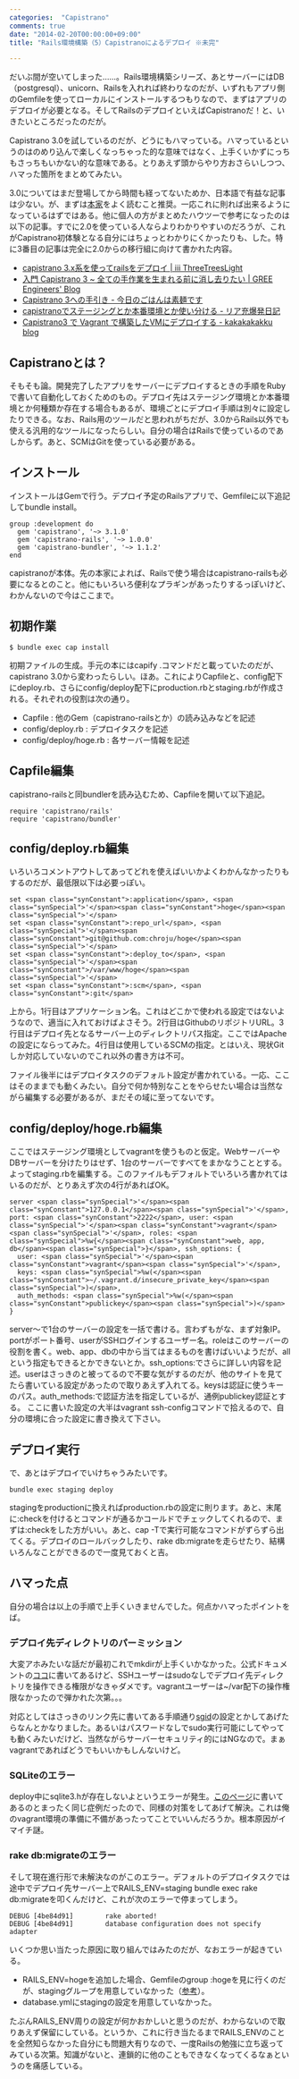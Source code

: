 ```yaml
---
categories:  "Capistrano"
comments: true
date: "2014-02-20T00:00:00+09:00"
title: "Rails環境構築（5）Capistranoによるデプロイ ※未完"

---
```


だいぶ間が空いてしまった……。Rails環境構築シリーズ、あとサーバーにはDB（postgresql）、unicorn、Railsを入れれば終わりなのだが、いずれもアプリ側のGemfileを使ってローカルにインストールするつもりなので、まずはアプリのデプロイが必要となる。そしてRailsのデプロイといえばCapistranoだ！と、いきたいところだったのだが。

Capistrano 3.0を試しているのだが、どうにもハマっている。ハマっているというのはのめり込んで楽しくなっちゃった的な意味ではなく、上手くいかずにっちもさっちもいかない的な意味である。とりあえず頭からやり方おさらいしつつ、ハマった箇所をまとめてみたい。

3.0についてはまだ登場してから時間も経ってないためか、日本語で有益な記事は少ない。が、まずは[本家](http://capistranorb.com/)をよく読むこと推奨。一応これに則れば出来るようになっているはずではある。他に個人の方がまとめたハウツーで参考になったのは以下の記事。すでに2.0を使っている人ならよりわかりやすいのだろうが、これがCapistrano初体験となる自分にはちょっとわかりにくかったりも、した。特に3番目の記事は完全に2.0からの移行組に向けて書かれた内容。


* [capistrano 3.x系を使ってrailsをデプロイ | iii ThreeTreesLight](http://threetreeslight.com/post/68344998681/capistrano-3-x-rails)
* [入門 Capistrano 3 ~ 全ての手作業を生まれる前に消し去りたい | GREE Engineers' Blog](http://labs.gree.jp/blog/2013/12/10084/)
* [Capistrano 3への手引き - 今日のごはんは素麺です](http://takkkun.hatenablog.com/entry/2013/10/12/Capistrano_3%E3%81%B8%E3%81%AE%E6%89%8B%E5%BC%95%E3%81%8D)
* [capistranoでステージングとか本番環境とか使い分ける - リア充爆発日記](http://d.hatena.ne.jp/ria10/20130526/1369583203)
* [Capistrano3 で Vagrant で構築したVMにデプロイする - kakakakakku blog](http://kakakakakku.hatenablog.com/entry/2013/12/11/090204)



## Capistranoとは？

そもそも論。開発完了したアプリをサーバーにデプロイするときの手順をRubyで書いて自動化しておくためのもの。デプロイ先はステージング環境とか本番環境とか何種類か存在する場合もあるが、環境ごとにデプロイ手順は別々に設定したりできる。なお、Rails用のツールだと思われがちだが、3.0からRails以外でも使える汎用的なツールになったらしい。自分の場合はRailsで使っているのであしからず。あと、SCMはGitを使っている必要がある。

## インストール

インストールはGemで行う。デプロイ予定のRailsアプリで、Gemfileに以下追記してbundle install。

```
group :development do
  gem 'capistrano', '~> 3.1.0'
  gem 'capistrano-rails', '~> 1.0.0'
  gem 'capistrano-bundler', '~> 1.1.2'
end
```


capistranoが本体。先の本家によれば、Railsで使う場合はcapistrano-railsも必要になるとのこと。他にもいろいろ便利なプラギンがあったりするっぽいけど、わかんないので今はここまで。

## 初期作業

```
$ bundle exec cap install
```


初期ファイルの生成。手元の本にはcapify .コマンドだと載っていたのだが、capistrano 3.0から変わったらしい。ほあ。これによりCapfileと、config配下にdeploy.rb、さらにconfig/deploy配下にproduction.rbとstaging.rbが作成される。それぞれの役割は次の通り。


* Capfile : 他のGem（capistrano-railsとか）の読み込みなどを記述
* config/deploy.rb : デプロイタスクを記述
* config/deploy/hoge.rb : 各サーバー情報を記述



## Capfile編集

capistrano-railsと同bundlerを読み込むため、Capfileを開いて以下追記。

```
require 'capistrano/rails'
require 'capistrano/bundler'
```


## config/deploy.rb編集

いろいろコメントアウトしてあってどれを使えばいいかよくわかんなかったりもするのだが、最低限以下は必要っぽい。

```
set <span class="synConstant">:application</span>, <span class="synSpecial">'</span><span class="synConstant">hoge</span><span class="synSpecial">'</span>
set <span class="synConstant">:repo_url</span>, <span class="synSpecial">'</span><span class="synConstant">git@github.com:chroju/hoge</span><span class="synSpecial">'</span>
set <span class="synConstant">:deploy_to</span>, <span class="synSpecial">'</span><span class="synConstant">/var/www/hoge</span><span class="synSpecial">'</span>
set <span class="synConstant">:scm</span>, <span class="synConstant">:git</span>

```


上から。1行目はアプリケーション名。これはどこかで使われる設定ではないようなので、適当に入れておけばよさそう。2行目はGithubのリポジトリURL。3行目はデプロイ先となるサーバー上のディレクトリパス指定。ここではApacheの設定にならってみた。4行目は使用しているSCMの指定。とはいえ、現状Gitしか対応していないのでこれ以外の書き方は不可。

ファイル後半にはデプロイタスクのデフォルト設定が書かれている。一応、ここはそのままでも動くみたい。自分で何か特別なことをやらせたい場合は当然ながら編集する必要があるが、まだその域に至ってないです。

## config/deploy/hoge.rb編集

ここではステージング環境としてvagrantを使うものと仮定。WebサーバーやDBサーバーを分けたりはせず、1台のサーバーですべてをまかなうこととする。よってstaging.rbを編集する。このファイルもデフォルトでいろいろ書かれてはいるのだが、とりあえず次の4行があればOK。

```
server <span class="synSpecial">'</span><span class="synConstant">127.0.0.1</span><span class="synSpecial">'</span>, port: <span class="synConstant">2222</span>, user: <span class="synSpecial">'</span><span class="synConstant">vagrant</span><span class="synSpecial">'</span>, roles: <span class="synSpecial">%w{</span><span class="synConstant">web, app, db</span><span class="synSpecial">}</span>, ssh_options: {
  user: <span class="synSpecial">'</span><span class="synConstant">vagrant</span><span class="synSpecial">'</span>,
  keys: <span class="synSpecial">%w(</span><span class="synConstant">~/.vagrant.d/insecure_private_key</span><span class="synSpecial">)</span>,
  auth_methods: <span class="synSpecial">%w(</span><span class="synConstant">publickey</span><span class="synSpecial">)</span>
}

```


server〜で1台のサーバーの設定を一括で書ける。言わずもがな、まず対象IP。portがポート番号、userがSSHログインするユーザー名。roleはこのサーバーの役割を書く。web、app、dbの中から当てはまるものを書けばいいようだが、allという指定もできるとかできないとか。ssh_options:でさらに詳しい内容を記述。userはさっきのと被ってるので不要な気がするのだが、他のサイトを見てたら書いている設定があったので取りあえず入れてる。keysは認証に使うキーのパス。auth_methods:で認証方法を指定しているが、通例publickey認証とする。
ここに書いた設定の大半はvagrant ssh-configコマンドで拾えるので、自分の環境に合った設定に書き換えて下さい。

## デプロイ実行

で、あとはデプロイでいけちゃうみたいです。

```
bundle exec staging deploy
```


stagingをproductionに換えればproduction.rbの設定に則ります。あと、末尾に:checkを付けるとコマンドが通るかコールドでチェックしてくれるので、まずは:checkをした方がいい。あと、cap -Tで実行可能なコマンドがずらずら出てくる。デプロイのロールバックしたり、rake db:migrateを走らせたり、結構いろんなことができるので一度見ておくと吉。

## ハマった点

自分の場合は以上の手順で上手くいきませんでした。何点かハマったポイントをば。

### デプロイ先ディレクトリのパーミッション

大変アホみたいな話だが最初これでmkdirが上手くいかなかった。公式ドキュメントの[ココ](http://capistranorb.com/documentation/getting-started/authentication-and-authorisation/)に書いてあるけど、SSHユーザーはsudoなしでデプロイ先ディレクトリを操作できる権限がなきゃダメです。vagrantユーザーは~/var配下の操作権限なかったので弾かれた次第。。。

対応としてはさっきのリンク先に書いてある手順通り[sgid](http://itpro.nikkeibp.co.jp/article/COLUMN/20080219/294154/)の設定とかしてあげたらなんとかなりました。あるいはパスワードなしでsudo実行可能にしてやっても動くみたいだけど、当然ながらサーバーセキュリティ的にはNGなので。まぁvagrantであればどうでもいいかもしんないけど。

### SQLiteのエラー

deploy中にsqlite3.hが存在しないよというエラーが発生。[このページ](http://www.guanxiaohua2k6.com/2012/07/sqlite3h-is-missing.html)に書いてあるのとまったく同じ症例だったので、同様の対策をしてあげて解決。これは俺のvagrant環境の準備に不備があったってことでいいんだろうか。根本原因がイマイチ謎。

### rake db:migrateのエラー

そして現在進行形で未解決なのがこのエラー。デフォルトのデプロイタスクでは途中でデプロイ先サーバー上でRAILS_ENV=staging bundle exec rake db:migrateを叩くんだけど、これが次のエラーで停まってしまう。

```
DEBUG [4be84d91]        rake aborted!
DEBUG [4be84d91]        database configuration does not specify adapter
```


いくつか思い当たった原因に取り組んではみたのだが、なおエラーが起きている。


* RAILS_ENV=hogeを追加した場合、Gemfileのgroup :hogeを見に行くのだが、stagingグループを用意していなかった（[参考](http://opentechnica.blogspot.jp/2012/01/railsenv.html)）。
* database.ymlにstagingの設定を用意していなかった。



たぶんRAILS_ENV周りの設定が何かおかしいと思うのだが、わからないので取りあえず保留にしている。というか、これに行き当たるまでRAILS_ENVのことを全然知らなかった自分にも問題大有りなので、一度Railsの勉強に立ち返ってみている次第。知識がないと、連鎖的に他のこともできなくなってくるなぁというのを痛感している。


